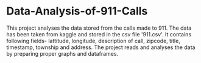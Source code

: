 # Data-Analysis-of-911-Calls
This project analyses the data stored from the calls made to 911.
The data has been taken from kaggle and stored in the csv file '911.csv'.
It contains following fields- lattitude, longitude, description of call, zipcode, title, timestamp, township and address.
The project reads and analyses the data by preparing proper graphs and dataframes.
